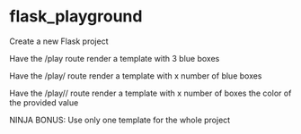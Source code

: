 # flask_playground
Create a new Flask project

Have the /play route render a template with 3 blue boxes

Have the /play/<x> route render a template with x number of blue boxes

Have the /play/<x>/<color> route render a template with x number of boxes the color of the provided value

NINJA BONUS: Use only one template for the whole project
